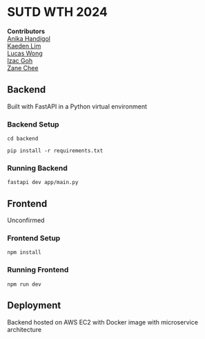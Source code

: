 # SUTD WTH 2024
**Contributors**  
[Anika Handigol](https://github.com/anikahandigol)  
[Kaeden Lim](https://github.com/kaedenlim)  
[Lucas Wong](https://github.com/lucaswyl)  
[Izac Goh](https://github.com/hokkaido-milk)  
[Zane Chee](https://github.com/injaneity)  

## Backend
Built with FastAPI in a Python virtual environment

### Backend Setup
```
cd backend

pip install -r requirements.txt
```

### Running Backend
```
fastapi dev app/main.py
```

## Frontend
Unconfirmed

### Frontend Setup
```
npm install
```

### Running Frontend
```
npm run dev
```

## Deployment
Backend hosted on AWS EC2 with Docker image with microservice architecture